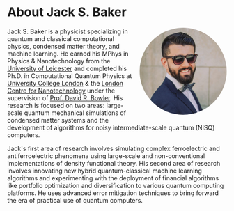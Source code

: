 # About Jack S. Baker 

<div style="float:right; margin: 0 0 1em 1em; width: 200px; height: 200px; border-radius: 50%; overflow: hidden;">
  <img src="https://raw.githubusercontent.com/jackbaker1001/jackbaker1001.github.io/master/jack_s_baker.jpeg" style="width: 100%; height: 100%; object-fit: cover;">
</div>


Jack S. Baker is a physicist specializing in quantum and classical computational physics, condensed matter theory, and machine learning. He earned his MPhys in Physics & Nanotechnology from the [University of Leicester](https://le.ac.uk/) and completed his Ph.D. in Computational Quantum Physics at [University College London](https://www.ucl.ac.uk/) & the [London Centre for Nanotechnology](https://www.london-nano.com/) under the supervision of [Prof. David R. Bowler](https://www.ucl.ac.uk/physics-astronomy/people/professor-david-bowler). His research is focused on two areas: large-scale quantum mechanical simulations of condensed matter systems and the development of algorithms for noisy intermediate-scale quantum (NISQ) computers.

Jack's first area of research involves simulating complex ferroelectric and antiferroelectric phenomena using large-scale and non-conventional implementations of density functional theory. His second area of research involves innovating new hybrid quantum-classical machine learning algorithms and experimenting with the deployment of financial algorithms like portfolio optimization and diversification to various quantum computing platforms. He uses advanced error mitigation techniques to bring forward the era of practical use of quantum computers.